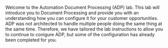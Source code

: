 Welcome to the Automation Document Processing (ADP) lab. This lab will introduce you to Document Processing and provide you with an understanding how you can configure it for your customer opportunities. 
ADP was not architected to handle multiple people doing the same thing at the same time.  Therefore, we have tailored the lab instructions to allow you to continue to conigure ADP, but some of the configuration has already been completed for you.  
